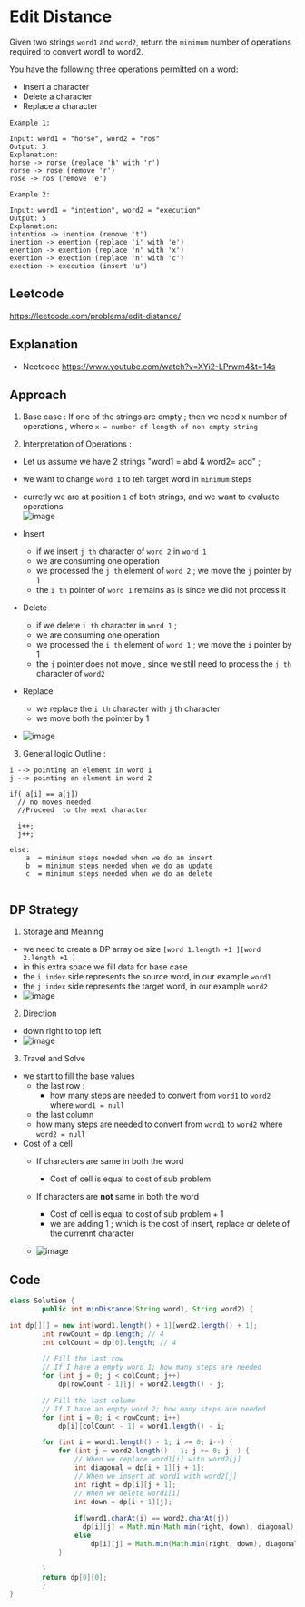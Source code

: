 # Edit Distance

Given two strings `word1` and `word2`, return the `minimum` number of operations required to convert word1 to word2.

You have the following three operations permitted on a word:

- Insert a character
- Delete a character
- Replace a character
````
Example 1:

Input: word1 = "horse", word2 = "ros"
Output: 3
Explanation: 
horse -> rorse (replace 'h' with 'r')
rorse -> rose (remove 'r')
rose -> ros (remove 'e')
````
````
Example 2:

Input: word1 = "intention", word2 = "execution"
Output: 5
Explanation: 
intention -> inention (remove 't')
inention -> enention (replace 'i' with 'e')
enention -> exention (replace 'n' with 'x')
exention -> exection (replace 'n' with 'c')
exection -> execution (insert 'u')
````
## Leetcode 
https://leetcode.com/problems/edit-distance/

## Explanation 
- Neetcode  https://www.youtube.com/watch?v=XYi2-LPrwm4&t=14s


## Approach 

1. Base case : If one of the strings are empty ; then we need x number of operations , where `x = number of length of non empty string`

2. Interpretation of Operations :

  - Let us assume we have 2 strings "word1 = abd  & word2= acd" ; 
  - we want to  change `word 1` to teh target word in `minimum` steps
  - curretly we are at position `1` of both strings, and we want to evaluate operations  
![image](https://user-images.githubusercontent.com/8110582/174449056-a8d76fa8-a6b3-4940-915f-4e4ee515286e.png)

  - Insert 
    - if we insert `j th` character of `word 2` in `word 1` 
    - we are consuming one operation 
    - we processed the `j th` element of `word 2` ; we move the `j` pointer by 1 
    - the `i th` pointer of `word 1` remains as is since we did not process it 
   
  
  - Delete 
    - if we delete `i th` character in `word 1` ;
    - we are consuming one operation 
    - we processed the `i th` element of `word 1` ; we move the `i` pointer by 1 
    - the `j` pointer does not move , since we still need to process the `j th` character of `word2`
 
  - Replace 
    - we replace the `i th` character with `j` th character
    - we move both the pointer by 1

  - ![image](https://user-images.githubusercontent.com/8110582/174449031-5d9ad3c3-7d16-4279-ba09-bb499fca2630.png)


3. General logic Outline :

````
i --> pointing an element in word 1
j --> pointing an element in word 2

if( a[i] == a[j])
  // no moves needed 
  //Proceed  to the next character 

  i++;
  j++;

else:
    a  = minimum steps needed when we do an insert 
    b  = minimum steps needed when we do an update 
    c  = minimum steps needed when we do an delete 
   
````


## DP Strategy

1. Storage and Meaning 
  - we need to create a DP array oe size `[word 1.length +1 ][word 2.length +1 ]`
  - in this extra space we fill data for base case 
  - the `i index` side represents the source word, in our example `word1`
  - the `j index` side represents the target word, in our example `word2`
  - ![image](https://user-images.githubusercontent.com/8110582/174448988-26abb078-7759-4cda-ba2f-fcb0ed27a67f.png)

2. Direction 
  - down right to top left
  - ![image](https://user-images.githubusercontent.com/8110582/174448961-1f43f86f-20c4-4e92-b3ad-ff6e1f279757.png)

3. Travel and Solve 
  - we start to fill the base values
    - the last row  :
       - how many steps are needed to convert from `word1` to `word2` where `word1 = null`
    - the last column 
     -  how many steps are needed to convert from `word1` to `word2` where `word2 = null`
  - Cost of a cell 
    - If characters are same in both the word 
      - Cost of cell is equal to cost of sub problem 

    - If characters are **not** same in both the word 
      - Cost of cell is equal to cost of sub problem    + 1
      - we are adding 1 ; which is the cost of insert, replace or delete of the currennt character
    - ![image](https://user-images.githubusercontent.com/8110582/174448940-c5cc4ace-823b-46bc-bf83-ccbbfdbe7e57.png)

 
## Code
````java
class Solution {
        public int minDistance(String word1, String word2) {

int dp[][] = new int[word1.length() + 1][word2.length() + 1];
		int rowCount = dp.length; // 4
		int colCount = dp[0].length; // 4

		// Fill the last row
		// If I have a empty word 1; how many steps are needed
		for (int j = 0; j < colCount; j++)
			dp[rowCount - 1][j] = word2.length() - j;

		// Fill the last column
		// If I have an empty word 2; how many steps are needed
		for (int i = 0; i < rowCount; i++)
			dp[i][colCount - 1] = word1.length() - i;

		for (int i = word1.length() - 1; i >= 0; i--) {
			for (int j = word2.length() - 1; j >= 0; j--) {
				// When we replace word1[i] with word2[j]
				int diagonal = dp[i + 1][j + 1];
				// When we insert at word1 with word2[j]
				int right = dp[i][j + 1];
				// When we delete word1[i]
				int down = dp[i + 1][j];
                
				if(word1.charAt(i) == word2.charAt(j))
				  dp[i][j] = Math.min(Math.min(right, down), diagonal);
				else
					dp[i][j] = Math.min(Math.min(right, down), diagonal) +1; 
			}

		}
		return dp[0][0]; 
        }
}
````
